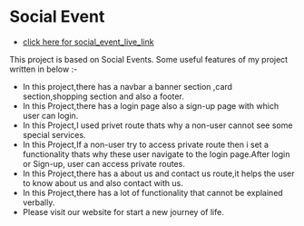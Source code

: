 # Social Event

-    [click here for social_event_live_link](https://accurate-toe.surge.sh/)

This project is based on Social Events. Some useful features of my project written in below :-

-    In this project,there has a navbar a banner section ,card section,shopping section and also a footer.
-    In this Project,there has a login page also a sign-up page with which user can login.
-    In this Project,I used privet route thats why a non-user cannot see some special services.
-    In this Project,If a non-user try to access private route then i set a functionality thats why these user navigate to the login page.After login or Sign-up, user can access private routes.
-    In this Project,there has a about us and contact us route,it helps the user to know about us and also contact with us.
-    In this Project,there has a lot of functionality that cannot be explained verbally.
-    Please visit our website for start a new journey of life.
